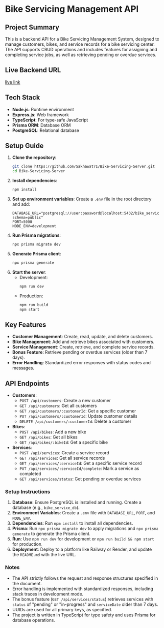 # Bike Servicing Management API

## Project Summary
This is a backend API for a Bike Servicing Management System, designed to manage customers, bikes, and service records for a bike servicing center. The API supports CRUD operations and includes features for assigning and completing service jobs, as well as retrieving pending or overdue services.

## Live Backend URL
[live link](https://bike-servicing-server.vercel.app/)

## Tech Stack
- **Node.js**: Runtime environment
- **Express.js**: Web framework
- **TypeScript**: For type-safe JavaScript
- **Prisma ORM**: Database ORM
- **PostgreSQL**: Relational database

## Setup Guide
1. **Clone the repository**:
   ```bash
   git clone https://github.com/Sakhawat71/Bike-Servicing-Server.git
   cd Bike-Servicing-Server
   ```
2. **Install dependencies**:
   ```bash
   npm install
   ```
3. **Set up environment variables**:
   Create a `.env` file in the root directory and add:
   ```env
   DATABASE_URL="postgresql://user:password@localhost:5432/bike_service_db?schema=public"
   PORT=5000
   NODE_ENV=development
   ```
4. **Run Prisma migrations**:
   ```bash
   npx prisma migrate dev
   ```
5. **Generate Prisma client**:
   ```bash
   npx prisma generate
   ```
6. **Start the server**:
   - Development:
     ```bash
     npm run dev
     ```
   - Production:
     ```bash
     npm run build
     npm start
     ```

## Key Features
- **Customer Management**: Create, read, update, and delete customers.
- **Bike Management**: Add and retrieve bikes associated with customers.
- **Service Management**: Create, retrieve, and complete service records.
- **Bonus Feature**: Retrieve pending or overdue services (older than 7 days).
- **Error Handling**: Standardized error responses with status codes and messages.

## API Endpoints
- **Customers**:
  - `POST /api/customers`: Create a new customer
  - `GET /api/customers`: Get all customers
  - `GET /api/customers/:customerId`: Get a specific customer
  - `PUT /api/customers/:customerId`: Update customer details
  - `DELETE /api/customers/:customerId`: Delete a customer
- **Bikes**:
  - `POST /api/bikes`: Add a new bike
  - `GET /api/bikes`: Get all bikes
  - `GET /api/bikes/:bikeId`: Get a specific bike
- **Services**:
  - `POST /api/services`: Create a service record
  - `GET /api/services`: Get all service records
  - `GET /api/services/:serviceId`: Get a specific service record
  - `PUT /api/services/:serviceId/complete`: Mark a service as completed
  - `GET /api/services/status`: Get pending or overdue services


### Setup Instructions
1. **Database**: Ensure PostgreSQL is installed and running. Create a database (e.g., `bike_service_db`).
2. **Environment Variables**: Create a `.env` file with `DATABASE_URL`, `PORT`, and `NODE_ENV`.
3. **Dependencies**: Run `npm install` to install all dependencies.
4. **Prisma**: Run `npx prisma migrate dev` to apply migrations and `npx prisma generate` to generate the Prisma client.
5. **Run**: Use `npm run dev` for development or `npm run build && npm start` for production.
6. **Deployment**: Deploy to a platform like Railway or Render, and update the `README.md` with the live URL.

### Notes
- The API strictly follows the request and response structures specified in the document.
- Error handling is implemented with standardized responses, including stack traces in development mode.
- The bonus feature (`GET /api/services/status`) retrieves services with `status` of "pending" or "in-progress" and `serviceDate` older than 7 days.
- UUIDs are used for all primary keys, as specified.
- The project is written in TypeScript for type safety and uses Prisma for database operations.
